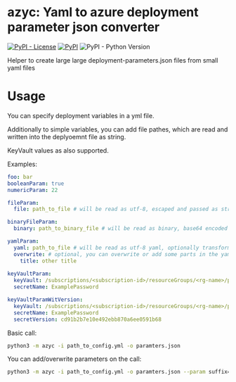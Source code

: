 # azyc: Yaml to azure deployment parameter json converter

[![PyPI - License](https://img.shields.io/pypi/l/azyc)](https://pypi.org/project/azyc/)
[![PyPI](https://img.shields.io/pypi/v/azyc)](https://pypi.org/project/azyc/)
![PyPI - Python Version](https://img.shields.io/pypi/pyversions/azyc)

Helper to create large large deployment-parameters.json files from small yaml files

# Usage

You can specify deployment variables in a yml file. 

Additionally to simple variables, you can add file pathes, which are read and written into the deplyoemnt file as string.

KeyVault values as also supported.

Examples:
```yaml
foo: bar
booleanParam: true
numericParam: 22

fileParam:
  file: path_to_file # will be read as utf-8, escaped and passed as string

binaryFileParam:
  binary: path_to_binary_file # will be read as binary, base64 encoded and passed as string

yamlParam:
  yaml: path_to_file # will be read as utf-8 yaml, optionally transformed and passed as escaped string
  overwrite: # optional, you can overwrite or add some parts in the yaml file with overwrite
    title: other title
 
keyVaultParam:
  keyVault: /subscriptions/<subscription-id>/resourceGroups/<rg-name>/providers/Microsoft.KeyVault/vaults/<vault-name>
  secretName: ExamplePassword

keyVaultParamWitVersion:
  keyVault: /subscriptions/<subscription-id>/resourceGroups/<rg-name>/providers/Microsoft.KeyVault/vaults/<vault-name>
  secretName: ExamplePassword
  secretVersion: cd91b2b7e10e492ebb870a6ee0591b68
 ```

Basic call:

```bash
python3 -m azyc -i path_to_config.yml -o paramters.json
```

You can add/overwrite parameters on the call:

```bash
python3 -m azyc -i path_to_config.yml -o paramters.json --param suffix=bar --param booleanParam=false 
```

